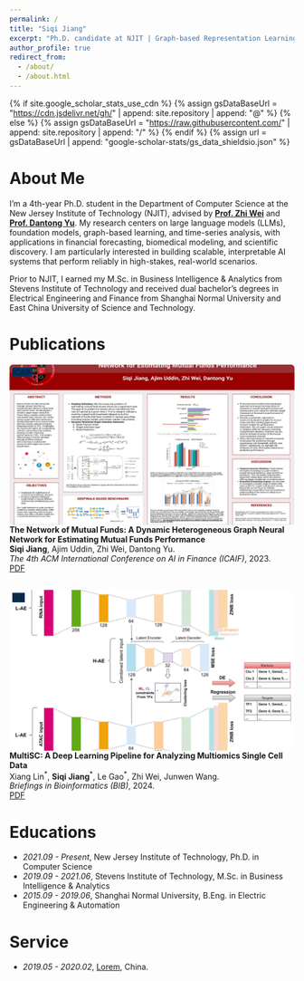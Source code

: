 ```yaml
---
permalink: /
title: "Siqi Jiang"
excerpt: "Ph.D. candidate at NJIT | Graph-based Representation Learning | LLMs | Financial Forecasting"
author_profile: true
redirect_from: 
  - /about/
  - /about.html
---
```


{% if site.google_scholar_stats_use_cdn %}
{% assign gsDataBaseUrl = "https://cdn.jsdelivr.net/gh/" | append: site.repository | append: "@" %}
{% else %}
{% assign gsDataBaseUrl = "https://raw.githubusercontent.com/" | append: site.repository | append: "/" %}
{% endif %}
{% assign url = gsDataBaseUrl | append: "google-scholar-stats/gs_data_shieldsio.json" %}

<span class='anchor' id='about-me'></span>
# About Me

I’m a 4th-year Ph.D. student in the Department of Computer Science at the New Jersey Institute of Technology (NJIT), advised by [**Prof. Zhi Wei**](https://web.njit.edu/~zhiwei/) and [**Prof. Dantong Yu**](https://sites.google.com/site/dantongyu/home). My research centers on large language models (LLMs), foundation models, graph-based learning, and time-series analysis, with applications in financial forecasting, biomedical modeling, and scientific discovery. I am particularly interested in building scalable, interpretable AI systems that perform reliably in high-stakes, real-world scenarios.

Prior to NJIT, I earned my M.Sc. in Business Intelligence & Analytics from Stevens Institute of Technology and received dual bachelor’s degrees in Electrical Engineering and Finance from Shanghai Normal University and East China University of Science and Technology.


# Publications 
<!-- ICAIF Paper -->
<div class="row pub-row" style="margin-bottom: 30px;">
  <div class="col-sm-3 abbr" style="position: relative;">
    <div style="width: 100%; aspect-ratio: 16/9; overflow: hidden; border-radius: 6px; position: relative;">
      <img src="images/mutual_fund_graph.jpg" alt="ICAIF Poster" style="width: 100%; height: 100%; object-fit: cover;">
      <abbr class="badge" style="position: absolute; top: 5px; left: 5px; background-color: #003366;">ICAIF</abbr>
    </div>
  </div>
  <div class="col-sm-9">
    <div class="title">
      <b>The Network of Mutual Funds: A Dynamic Heterogeneous Graph Neural Network for Estimating Mutual Funds Performance</b>
    </div>
    <div class="author"><b>Siqi Jiang</b>, Ajim Uddin, Zhi Wei, Dantong Yu.</div>
    <div class="periodical"><i>The 4th ACM International Conference on AI in Finance (ICAIF)</i>, 2023.</div>
    <div class="links">
      <a href="https://dl.acm.org/doi/10.1145/3604237.3626910" target="_blank" class="btn btn-sm z-depth-0" role="button">PDF</a>
    </div>
  </div>
</div>

<!-- BIB Paper -->
<div class="row pub-row" style="margin-bottom: 30px;">
  <div class="col-sm-3 abbr" style="position: relative;">
    <div style="width: 100%; aspect-ratio: 16/9; overflow: hidden; border-radius: 6px; position: relative;">
      <img src="images/bib_multisc.png" alt="BIB MultiSC" style="width: 100%; height: 100%; object-fit: cover;">
      <abbr class="badge" style="position: absolute; top: 5px; left: 5px; background-color: #003366;">BIB</abbr>
    </div>
  </div>
  <div class="col-sm-9">
    <div class="title">
      <b>MultiSC: A Deep Learning Pipeline for Analyzing Multiomics Single Cell Data</b>
    </div>
    <div class="author">Xiang Lin<sup>*</sup>, <b>Siqi Jiang</b><sup>*</sup>, Le Gao<sup>*</sup>, Zhi Wei, Junwen Wang.</div>
    <div class="periodical"><i>Briefings in Bioinformatics (BIB)</i>, 2024.</div>
    <div class="links">
      <a href="https://academic.oup.com/bib/article/25/6/bbae492/7814652" target="_blank" class="btn btn-sm z-depth-0" role="button">PDF</a>
    </div>
  </div>
</div>


# Educations
- *2021.09 - Present*, New Jersey Institute of Technology, Ph.D. in Computer Science
- *2019.09 - 2021.06*, Stevens Institute of Technology, M.Sc. in Business Intelligence & Analytics
- *2015.09 - 2019.06*, Shanghai Normal University, B.Eng. in Electric Engineering & Automation


# Service
- *2019.05 - 2020.02*, [Lorem](https://github.com/), China.

